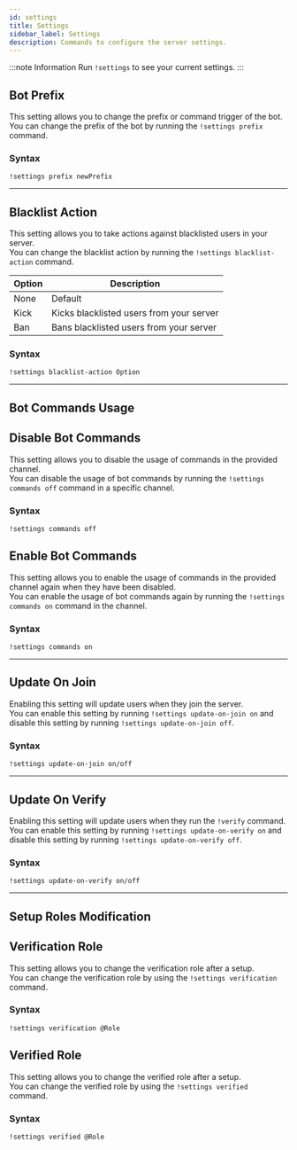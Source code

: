 ```yaml
---
id: settings
title: Settings
sidebar_label: Settings
description: ‎Commands to configure the server settings.
---
```


:::note Information
Run `!settings` to see your current settings.
:::

## Bot Prefix
This setting allows you to change the prefix or command trigger of the bot.  
You can change the prefix of the bot by running the `!settings prefix` command.

### Syntax

```text
!settings prefix newPrefix
```
___

## Blacklist Action
This setting allows you to take actions against blacklisted users in your server.  
You can change the blacklist action by running the `!settings blacklist-action` command.  

| Option | Description |
|  ---   | ----        |
| None   | Default     |
| Kick   | Kicks blacklisted users from your server |
| Ban    | Bans blacklisted users from your server |

### Syntax

```text
!settings blacklist-action Option
```
___

## Bot Commands Usage

## Disable Bot Commands
This setting allows you to disable the usage of commands in the provided channel.  
You can disable the usage of bot commands by running the `!settings commands off` command in a specific channel.

### Syntax
```text
!settings commands off
```

## Enable Bot Commands
This setting allows you to enable the usage of commands in the provided channel again when they have been disabled.  
You can enable the usage of bot commands again by running the `!settings commands on` command in the channel.

### Syntax
```text
!settings commands on
```
___

## Update On Join
Enabling this setting will update users when they join the server.  
You can enable this setting by running `!settings update-on-join on` and disable this setting by running `!settings update-on-join off`.

### Syntax
```text
!settings update-on-join on/off
```
___

## Update On Verify
Enabling this setting will update users when they run the `!verify` command.  
You can enable this setting by running `!settings update-on-verify on` and disable this setting by running `!settings update-on-verify off`.

### Syntax 
```text
!settings update-on-verify on/off
```
___

## Setup Roles Modification

## Verification Role
This setting allows you to change the verification role after a setup.  
You can change the verification role by using the `!settings verification` command.

### Syntax
```text
!settings verification @Role
```

## Verified Role
This setting allows you to change the verified role after a setup.  
You can change the verified role by using the `!settings verified` command.

### Syntax
```text
!settings verified @Role
```